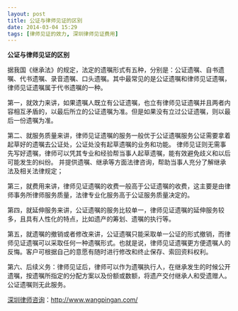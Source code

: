```yaml
---
layout: post
title: 公证与律师见证的区别
date: 2014-03-04 15:29
tags: [律师见证的效力, 深圳律师见证费用]
---
```

<strong>公证与律师见证的区别</strong>

据我国《继承法》的规定，法定的遗嘱形式有五种，分别是：公证遗嘱、自书遗嘱、代书遗嘱、录音遗嘱、口头遗嘱。其中最常见的是公证遗嘱和律师见证遗嘱，律师见证遗嘱属于代书遗嘱的一种。

第一，就效力来讲，如果遗嘱人既立有公证遗嘱，也立有律师见证遗嘱并且两者内容相互矛盾的，以最后所立的公证遗嘱为准。但是如果没有立过公证遗嘱，则以最后一份遗嘱为准。

第二、就服务质量来讲，律师见证遗嘱的服务一般优于公证遗嘱服务公证需要拿着起草好的遗嘱去公证处，公证处没有起草遗嘱的业务和功能。 律师见证则无需事先写好遗嘱，律师可以凭其专业和经验帮当事人起草遗嘱，能有效避免歧义和以后可能发生的纠纷。 并提供遗嘱、继承等方面法律咨询，帮助当事人充分了解继承法及相关法律规定；

第三，就费用来讲，律师见证遗嘱的收费一般高于公证遗嘱的收费，这主要是由律师事务所律师服务质量，法律专业化服务高于公证服务质量决定的。

第四，就延伸服务来讲，公证遗嘱的服务比较单一，律师见证遗嘱的延伸服务较多，且具有人性化的特点，比如遗产的筹划、遗嘱的执行等。

第五，就遗嘱的撤销或者修改来讲，公证遗嘱只能采取单一公证的形式撤销，而律师见证遗嘱可以采取任何一种遗嘱形式。也就是说，律师见证遗嘱更方便遗嘱人的反悔。客户可根据自己的意愿有随时进行修改和终止保存、索回资料权利。

第六、后续义务：律师见证后，律师可以作为遗嘱执行人，在继承发生的时候公开遗嘱，按遗嘱所指定的分配方案以及份额或数额，将遗产交付继承人和受遗赠人。公证遗嘱则无此服务。


<a href="http://www.wangpingan.com/">深圳律师咨询</a>：<a href="http://www.wangpingan.com/">http://www.wangpingan.com/</a>

